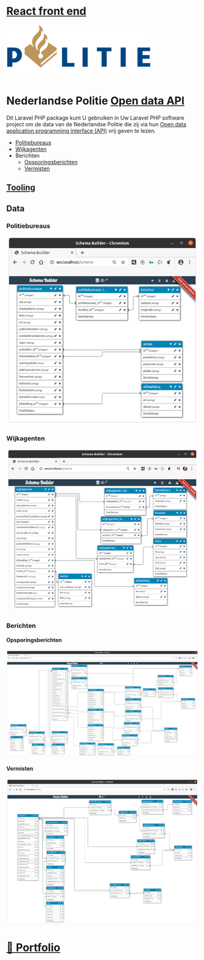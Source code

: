 # [React front end](http://github.com/noud/react-redux-openapi-politie)

![politie_logo](./docs/politie_logo.svg?raw=true "politie_logo")

# Nederlandse Politie [Open data API](https://www.politie.nl/algemeen/open-data.html)

Dit Laravel PHP package kunt U gebruiken in Uw Laravel PHP software project om de data van de Nederlandse Politie die zij via hun [Open data](https://www.politie.nl/algemeen/open-data.html) [application programming interface (API)](https://nl.wikipedia.org/wiki/Application_programming_interface) vrij geven te lezen.

* [Politiebureaus](http://github.com/noud/politie-open-data-api/blob/master/README.md#politiebureaus)
* [Wijkagenten](http://github.com/noud/politie-open-data-api/blob/master/README.md#wijkagenten)
* Berichten
    * [Opsporingsberichten](http://github.com/noud/politie-open-data-api/blob/master/README.md#opsporingsberichten)
    * [Vermisten](http://github.com/noud/politie-open-data-api/blob/master/README.md#vermisten)

## [Tooling](http://github.com/noud/laravel-api-platform)

## Data

### Politiebureaus

![politiebureaus](./docs/politiebureaus.png?raw=true "politiebureaus")

### Wijkagenten

![wijkagenten](./docs/wijkagenten.png?raw=true "wijkagenten")

### Berichten

#### Opsporingsberichten

![opsporingsberichten](./docs/opsporingsberichten.png?raw=true "opsporingsberichten")

#### Vermisten

![vermisten](./docs/vermisten.png?raw=true "vermisten")

# [📁 Portfolio](http://github.com/noud/portfolio#portfolio-repositories-index)